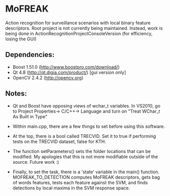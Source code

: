 MoFREAK
========================

Action recognition for surveillance scenarios with local binary feature descriptors.
Root project is not currently being maintained.  Instead, work is being done in ActionRecognitionProjectConsoleVersion (for efficiency, losing the GUI)


Dependencies:
------------------
- Boost 1.51.0 (http://www.boostpro.com/download/)
- Qt 4.8 (http://qt.digia.com/product/) [gui version only]
- OpenCV 2.4.2 (http://opencv.org)


Notes:
------------------
- Qt and Boost have opposing views of wchar_t variables.  In VS2010, go to Project Properties-> C/C++-> Language and turn on "Treat WChar_t As Built in Type"

- Within main.cpp, there are a few things to set before using this software.
- At the top, there is a bool called TRECVID.  Set it to true if performing tests on the TRECVID dataset, false for KTH.
- The function setParameters() sets the folder locations that can be modified.  My apologies that this is not more modifiable outside of the source.  Future work :)
- Finally, to set the task, there is a 'state' variable in the main() function.  MOFREAK_TO_DETECTION computes MoFREAK descriptors, gets bag of words features,
tests each feature against the SVM, and finds detections by local maxima in the SVM response space.
